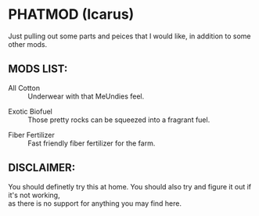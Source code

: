 PHATMOD (Icarus)
================

Just pulling out some parts and peices that I would like, in addition to some other mods.  



MODS LIST:
----------

<dl>
  <dt>All Cotton</dt>
    <dd>Underwear with that MeUndies feel.</dd>
</dl>  
<dl>
  <dt>Exotic Biofuel</dt>
    <dd>Those pretty rocks can be squeezed into a fragrant fuel.</dd>
</dl>  
<dl>
  <dt>Fiber Fertilizer</dt>
    <dd>Fast friendly fiber fertilizer for the farm.</dd>
</dl>  



DISCLAIMER:
-----------

You should definetly try this at home. You should also try and figure it out if it's not working,  
as there is no support for anything you may find here.  

